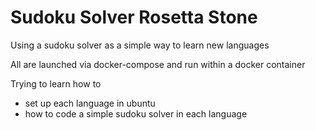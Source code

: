 Sudoku Solver Rosetta Stone
===========================
Using a sudoku solver as a simple way to learn new languages

All are launched via docker-compose and run within a docker container

Trying to learn how to
- set up each language in ubuntu
- how to code a simple sudoku solver in each language
